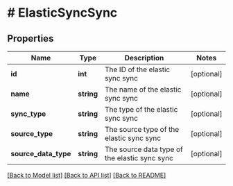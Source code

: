 # # ElasticSyncSync

## Properties

Name | Type | Description | Notes
------------ | ------------- | ------------- | -------------
**id** | **int** | The ID of the elastic sync sync | [optional] 
**name** | **string** | The name of the elastic sync sync | [optional] 
**sync_type** | **string** | The type of the elastic sync sync | [optional] 
**source_type** | **string** | The source type of the elastic sync sync | [optional] 
**source_data_type** | **string** | The source data type of the elastic sync sync | [optional] 

[[Back to Model list]](../../README.md#documentation-for-models) [[Back to API list]](../../README.md#documentation-for-api-endpoints) [[Back to README]](../../README.md)


